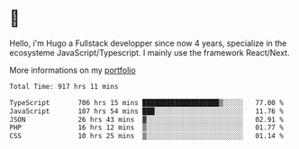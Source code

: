 # 👋 

Hello, i'm Hugo a Fullstack developper since now 4 years, specialize in the ecosysteme JavaScript/Typescript. I mainly use the framework React/Next.

More informations on my [portfolio](https://hcampos.fr)

<!--START_SECTION:waka-->

```txt
Total Time: 917 hrs 11 mins

TypeScript       706 hrs 15 mins ███████████████████▒░░░░░   77.00 %
JavaScript       107 hrs 54 mins ███░░░░░░░░░░░░░░░░░░░░░░   11.76 %
JSON             26 hrs 43 mins  ▓░░░░░░░░░░░░░░░░░░░░░░░░   02.91 %
PHP              16 hrs 12 mins  ▒░░░░░░░░░░░░░░░░░░░░░░░░   01.77 %
CSS              10 hrs 25 mins  ▒░░░░░░░░░░░░░░░░░░░░░░░░   01.14 %
```

<!--END_SECTION:waka-->
